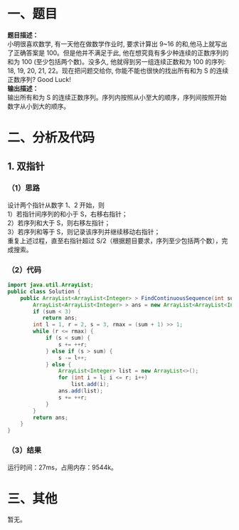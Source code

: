 # 一、题目
**题目描述：**  
小明很喜欢数学, 有一天他在做数学作业时, 要求计算出 9~16 的和,他马上就写出了正确答案是 100。但是他并不满足于此, 他在想究竟有多少种连续的正数序列的和为 100 (至少包括两个数)。没多久, 他就得到另一组连续正数和为 100 的序列: 18, 19, 20, 21, 22。现在把问题交给你, 你能不能也很快的找出所有和为 S 的连续正数序列? Good Luck!  
**输出描述：**  
输出所有和为 S 的连续正数序列。序列内按照从小至大的顺序，序列间按照开始数字从小到大的顺序。  
# 二、分析及代码
## 1. 双指针
### （1）思路
设计两个指针从数字 1、2 开始，则  
1）若指针间序列的和小于 S，右移右指针；  
2）若序列和大于 S，则右移左指针；  
3）若序列和等于 S，则记录该序列并继续移动右指针；  
重复上述过程，直至右指针超过 S/2（根据题目要求，序列至少包括两个数），完成搜索。   
### （2）代码
```java
import java.util.ArrayList;
public class Solution {
    public ArrayList<ArrayList<Integer> > FindContinuousSequence(int sum) {
        ArrayList<ArrayList<Integer> > ans = new ArrayList<ArrayList<Integer> >();
        if (sum < 3)
           return ans;
        int l = 1, r = 2, s = 3, rmax = (sum + 1) >> 1;
        while (r <= rmax) {
            if (s < sum) {
                s += ++r;
            } else if (s > sum) {
                s -= l++;
            } else {
                ArrayList<Integer> list = new ArrayList<>();
                for (int i = l; i <= r; i++)
                    list.add(i);
                ans.add(list);
                s += ++r;
            }
        }
        return ans;
    }
}
```
### （3）结果
运行时间：27ms，占用内存：9544k。 
# 三、其他
暂无。
